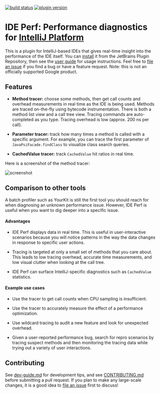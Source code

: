 [![build status](https://github.com/google/ide-perf/workflows/build/badge.svg)](https://github.com/google/ide-perf/actions?query=branch%3Amaster)
[![plugin version](https://img.shields.io/jetbrains/plugin/v/15104?label=release)](https://plugins.jetbrains.com/plugin/15104-ide-perf)


IDE Perf: Performance diagnostics for [IntelliJ Platform](https://www.jetbrains.com/opensource/idea/)
===
This is a plugin for IntelliJ-based IDEs that gives real-time insight into the performance of the
IDE itself. You can [install](https://plugins.jetbrains.com/plugin/15104-ide-perf) it from the
JetBrains Plugin Repository, then see the [user guide](docs/user-guide.md) for usage instructions.
Feel free to [file an issue](https://github.com/google/ide-perf/issues) if you find a bug or have
a feature request. Note: this is not an officially supported Google product.


Features
---
* **Method tracer:** choose some methods, then get call counts and overhead measurements in real
  time as the IDE is being used. Methods are traced on-the-fly using bytecode instrumentation.
  There is both a method list view and a call tree view. Tracing commands are auto-completed as
  you type. Tracing overhead is low (approx. 200 ns per call).

* **Parameter tracer:** track how many times a method is called with a specific argument.
  For example, you can trace the first parameter of `JavaPsiFacade.findClass` to visualize
  class search queries.

* **CachedValue tracer:** track `CachedValue` hit ratios in real time.

Here is a screenshot of the method tracer:

![screenshot](https://plugins.jetbrains.com/files/15104/screenshot_23378.png)


Comparison to other tools
---
A batch profiler such as YourKit is still the first tool you should reach for when
diagnosing an unknown performance issue. However, IDE Perf is useful when you want
to dig deeper into a specific issue.

#### Advantages

* IDE Perf displays data in real time. This is useful in user-interactive scenarios
  because you will notice patterns in the way the data changes in response to
  specific user actions.

* Tracing is targeted at only a small set of methods that you care about. This leads to low
  tracing overhead, accurate time measurements, and low visual clutter when looking at
  the call tree.

* IDE Perf can surface IntelliJ-specific diagnostics such as `CachedValue` statistics.

#### Example use cases

* Use the tracer to get call counts when CPU sampling is insufficient.

* Use the tracer to accurately measure the effect of a performance optimization.

* Use wildcard tracing to audit a new feature and look for unexpected overhead.

* Given a user-reported performance bug, search for repro scenarios by tracing suspect methods
  and then monitoring the tracing data while trying out a variety of user interactions.


Contributing
---
See [dev-guide.md](docs/dev-guide.md) for development tips, and see
[CONTRIBUTING.md](CONTRIBUTING.md) before submitting a pull request. If you plan to make any
large-scale changes, it is a good idea to [file an issue](https://github.com/google/ide-perf/issues)
first to discuss!
